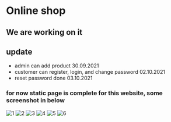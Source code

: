 # Online shop
## We are working on it
## update
- admin can add product 30.09.2021
- customer can register, login, and change password 02.10.2021
- reset password done 03.10.2021
### for now static page is complete for this website, some screenshot in below


![1](https://user-images.githubusercontent.com/67628125/134792380-3b44a737-f25b-4432-97df-c053af443b22.PNG)
![2](https://user-images.githubusercontent.com/67628125/134792386-020f2eea-2e06-4502-a306-36c9ff4ed1e2.PNG)
![3](https://user-images.githubusercontent.com/67628125/134792387-3d4104f2-a115-4204-9da5-f8403f79ba24.PNG)
![4](https://user-images.githubusercontent.com/67628125/134792391-918ed724-2b0d-4d97-97b3-b578f56416e9.PNG)
![5](https://user-images.githubusercontent.com/67628125/134792393-b971e1b1-239d-4330-a082-dba405b95bbb.PNG)
![6](https://user-images.githubusercontent.com/67628125/134792394-c0fc9603-9914-4307-a63d-b9ba89401d6e.PNG)
